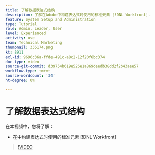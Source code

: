 ```yaml
---
title: 了解数据表达式结构
description: 了解在Adobe中构建表达式时使用的标准元素 [!DNL Workfront].
feature: System Setup and Administration
type: Tutorial
role: Admin, Leader, User
level: Experienced
activity: use
team: Technical Marketing
thumbnail: 335174.png
kt: 8911
exl-id: 9696c36a-ffde-491c-a8c2-12f20f6bc374
doc-type: video
source-git-commit: d39754b619e526e1a869deedb38dd2f2b43aee57
workflow-type: tm+mt
source-wordcount: '34'
ht-degree: 0%

---
```


# 了解数据表达式结构

在本视频中，您将了解：

* 在中构建表达式时使用的标准元素 [!DNL Workfront]

>[!VIDEO](https://video.tv.adobe.com/v/335174/?quality=12)
